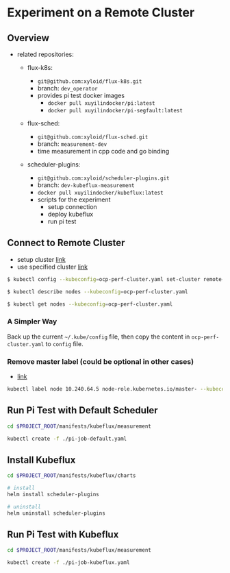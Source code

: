 # Experiment on a Remote Cluster

## Overview

- related repositories:
    - flux-k8s:
        - `git@github.com:xyloid/flux-k8s.git`
        - branch: `dev_operator`
        - provides pi test docker images
            - `docker pull xuyilindocker/pi:latest`
            - `docker pull xuyilindocker/pi-segfault:latest`
    - flux-sched:
        - `git@github.com:xyloid/flux-sched.git`
        - branch: `measurement-dev`
        - time measurement in cpp code and go binding
        
    - scheduler-plugins:
        - `git@github.com:xyloid/scheduler-plugins.git`
        - branch: `dev-kubeflux-measurement`
        - `docker pull xuyilindocker/kubeflux:latest`
        - scripts for the experiment
            - setup connection
            - deploy kubeflux
            - run pi test


## Connect to Remote Cluster

- setup cluster [link](https://kubernetes.io/docs/tasks/access-application-cluster/configure-access-multiple-clusters/)
- use specified cluster [link](https://newbedev.com/configure-kubectl-command-to-access-remote-kubernetes-cluster-on-azure)

```bash
$ kubectl config --kubeconfig=ocp-perf-cluster.yaml set-cluster remote-cluster

$ kubectl describe nodes --kubeconfig=ocp-perf-cluster.yaml

$ kubectl get nodes --kubeconfig=ocp-perf-cluster.yaml

```

### A Simpler Way

Back up the current `~/.kube/config` file, then copy the content in `ocp-perf-cluster.yaml` to `config` file.

### Remove master label (could be optional in other cases)

- [link](https://stackoverflow.com/questions/34067979/how-to-delete-a-node-label-by-command-and-api)

```bash
kubectl label node 10.240.64.5 node-role.kubernetes.io/master- --kubeconfig=ocp-perf-cluster.yaml
```

## Run Pi Test with Default Scheduler

```bash
cd $PROJECT_ROOT/manifests/kubeflux/measurement

kubectl create -f ./pi-job-default.yaml 
```

## Install Kubeflux

```bash
cd $PROJECT_ROOT/manifests/kubeflux/charts

# install
helm install scheduler-plugins

# uninstall
helm uninstall scheduler-plugins

```

## Run Pi Test with Kubeflux

```bash
cd $PROJECT_ROOT/manifests/kubeflux/measurement

kubectl create -f ./pi-job-kubeflux.yaml 
```